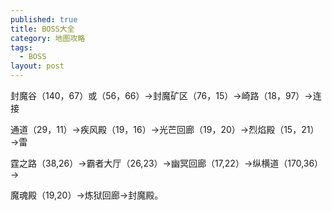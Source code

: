 ```yaml
---
published: true
title: BOSS大全
category: 地图攻略
tags: 
  - BOSS
layout: post
---
```

<p>
    封魔谷（140，67）或（56，66）→封魔矿区（76，15）→崎路（18，97）→连接
</p>
<p>
    通道（29，11）→疾风殿（19，16）→光芒回廊（19，20）→烈焰殿（15，21）→雷
</p>

<p>
    霆之路（38,26）→霸者大厅（26,23）→幽冥回廊（17,22）→纵横道（170,36）→
</p>
<p>
    魔魂殿（19,20）→炼狱回廊→封魔殿。
</p>
<p>
    <br/>
</p>
